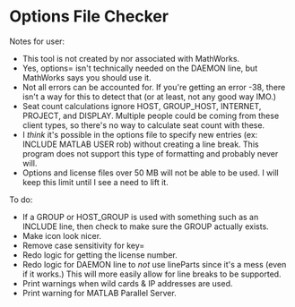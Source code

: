 # Options File Checker
Notes for user:
- This tool is not created by nor associated with MathWorks.
- Yes, options= isn't technically needed on the DAEMON line, but MathWorks says you should use it.
- Not all errors can be accounted for. If you're getting an error -38, there isn't a way for this to detect that (or at least, not any good way IMO.)
- Seat count calculations ignore HOST, GROUP_HOST, INTERNET, PROJECT, and DISPLAY. Multiple people could be coming from these client types, so there's no way to calculate seat count with these.
- I _think_ it's possible in the options file to specify new entries (ex: INCLUDE MATLAB USER rob) without creating a line break. This program does not support this type of formatting and probably never will.
- Options and license files over 50 MB will not be able to be used. I will keep this limit until I see a need to lift it.

To do:
- If a GROUP or HOST_GROUP is used with something such as an INCLUDE line, then check to make sure the GROUP actually exists.
- Make icon look nicer.
- Remove case sensitivity for key=
- Redo logic for getting the license number.
- Redo logic for DAEMON line to _not_ use lineParts since it's a mess (even if it works.) This will more easily allow for line breaks to be supported.
- Print warnings when wild cards & IP addresses are used.
- Print warning for MATLAB Parallel Server.
